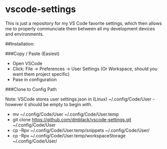 # vscode-settings
This is just a repository for my VS Code favorite settings, which then allows me to properly communciate them between all my development devices and environments.

##Installation:

###Copy / Paste (Easiest)
* Open VSCode
* Click: File -> Preferences -> User Settings (Or Workspace, should you want them project specific)
* Pase in configuration

###Clone to Config Path
    
Note: VSCode stores user settings.json in (Linux) ~/.config/Code/User - however it should be empty to begin with.
* mv ~/.config/Code/User ~/.config/Code/User.temp
* git clone https://github.com/dmblack/vscode-settings.git ~/.config/Code/User
* cp -Rpv ~/.config/Code/User.temp/snippets ~/.config/Code/User/
* cp -Rpv ~/.config/Code/User.temp/workspaceStorage ~/.config/Code/User/